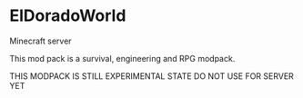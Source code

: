 # ElDoradoWorld
Minecraft server

This mod pack is a survival, engineering and RPG modpack.



THIS MODPACK IS STILL EXPERIMENTAL STATE DO NOT USE FOR SERVER YET
